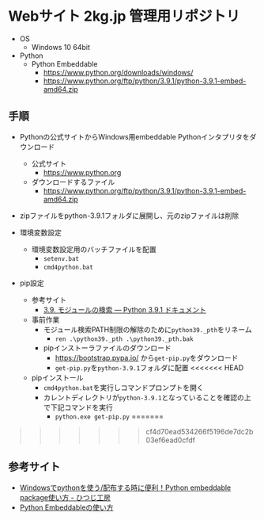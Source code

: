# Webサイト 2kg.jp 管理用リポジトリ

* OS
  * Windows 10 64bit
* Python
  * Python Embeddable
    * https://www.python.org/downloads/windows/
    * https://www.python.org/ftp/python/3.9.1/python-3.9.1-embed-amd64.zip

## 手順
* Pythonの公式サイトからWindows用embeddable Pythonインタプリタをダウンロード
  * 公式サイト
    * https://www.python.org
  * ダウンロードするファイル
    * https://www.python.org/ftp/python/3.9.1/python-3.9.1-embed-amd64.zip

* zipファイルをpython-3.9.1フォルダに展開し、元のzipファイルは削除

* 環境変数設定
  * 環境変数設定用のバッチファイルを配置
    * ```setenv.bat```
    * ```cmd4python.bat```

* pip設定
  * 参考サイト
    * [3.9. モジュールの検索 — Python 3.9.1 ドキュメント](https://docs.python.org/ja/3/using/windows.html#finding-modules)
  * 事前作業
    * モジュール検索PATH制限の解除のために```python39._pth```をリネーム
      * ```ren .\python39._pth .\python39._pth.bak```
    * pipインストーラファイルのダウンロード
      * https://bootstrap.pypa.io/ から```get-pip.py```をダウンロード
      * ```get-pip.py```を```python-3.9.1```フォルダに配置
<<<<<<< HEAD
  * pipインストール
    * ```cmd4python.bat```を実行しコマンドプロンプトを開く
    * カレントディレクトリが```python-3.9.1```となっていることを確認の上で下記コマンドを実行
      * ```python.exe get-pip.py```
=======
>>>>>>> cf4d70ead534266f5196de7dc2b03ef6ead0cfdf

## 参考サイト
* [Windowsでpythonを使う/配布する時に便利！Python embeddable package使い方 - ひつじ工房](https://hituji-ws.com/code/python/python-emb-usage/)
* [Python Embeddableの使い方](https://engineer-milione.com/programming/python-embeddable.html#1)
